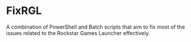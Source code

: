 # FixRGL
A combination of PowerShell and Batch scripts that aim to fix most of the issues related to the Rockstar Games Launcher effectively.
